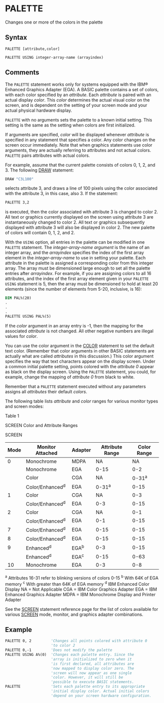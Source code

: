 # PALETTE

Changes one or more of the colors in the palette

## Syntax

`PALETTE [attribute,color]`

`PALETTE USING integer-array-name (arrayindex)`

## Comments

The `PALETTE` statement works only for systems equipped with the IBM® Enhanced Graphics Adapter (EGA). A BASIC palette contains a set of colors, with each color specified by an *attribute*. Each *attribute* is paired with an actual display *color*. This *color* determines the actual visual color on the screen, and is dependent on the setting of your screen mode and your actual physical hardware display.

`PALETTE` with no arguments sets the palette to a known initial setting. This setting is the same as the setting when colors are first initialized.

If arguments are specified, *color* will be displayed whenever *attribute* is specified in any statement that specifies a color. Any color changes on the screen occur immediately. Note that when graphics statements use color arguments, they are actually referring to attributes and not actual colors. `PALETTE` pairs attributes with actual colors.

For example, assume that the current palette consists of colors 0, 1, 2, and 3. The following [DRAW](DRAW) statement:

```vb
DRAW "C3L100"
```

selects attribute 3, and draws a line of 100 pixels using the color associated with the attribute 3, in this case, also 3. If the statement:

```vb
PALETTE 3,2
```

is executed, then the color associated with attribute 3 is changed to color 2. All text or graphics currently displayed on the screen using attribute 3 are instantaneously changed to color 2. All text or graphics subsequently displayed with attribute 3 will also be displayed in color 2. The new palette of colors will contain 0, 1, 2, and 2.

With the `USING` option, all entries in the palette can be modified in one `PALETTE` statement. The *integer-array-name argument* is the name of an integer array, and the *arrayindex* specifies the index of the first array element in the *integer-array-name* to use in setting your palette. Each attribute in the palette is assigned a corresponding color from this integer array. The array must be dimensioned large enough to set all the palette entries after *arrayindex*. For example, if you are assigning colors to all 16 attributes, and the index of the first array element given in your `PALETTE USING` statement is 5, then the array must be dimensioned to hold at least 20 elements (since the number of elements from 5-20, inclusive, is 16):

```vb
DIM PAL%(20)
.
.
.
PALETTE USING PAL%(5)
```

If the *color* argument in an array entry is -1, then the mapping for the associated *attribute* is not changed. All other negative numbers are illegal values for *color*.

You can use the color argument in the [COLOR](COLOR) statement to set the default text color. (Remember that color arguments in other BASIC statements are actually what are called *attributes* in this discussion.) This color argument specifies the way that text characters appear on the display screen. Under a common initial palette setting, points colored with the *attribute 0* appear as black on the display screen. Using the `PALETTE` statement, you could, for example, change the mapping of *attribute 0* from black to white.

Remember that a `PALETTE` statement executed without any parameters assigns all *attributes* their default *colors*.

The following table lists *attribute* and *color* ranges for various monitor types and screen modes:

Table 1

SCREEN Color and Attribute Ranges

SCREEN

| Mode   | Monitor Attached | Adapter | Attribute Range | Color Range |
| ------ | ---------------- | ------- | --------------- | ----------- |
| 0      | Monochrome       | MDPA    | NA              | NA          |
|        | Monochrome       | EGA     | 0-15            | 0-2         |
|        | Color            | CGA     | NA              | 0-31<sup>a</sup>       |
|        | Color/Enhanced<sup>d</sup>  | EGA     | 0-31<sup>a</sup>           | 0-15        |
| 1      | Color            | CGA     | NA              | 0-3         |
|        | Color/Enhanced<sup>d</sup>  | EGA     | 0-3             | 0-15        |
| 2      | Color            | CGA     | NA              | 0-1         |
|        | Color/Enhanced<sup>d</sup>  | EGA     | 0-1             | 0-15        |
| 7      | Color/Enhanced<sup>d</sup>  | EGA     | 0-15            | 0-15        |
| 8      | Color/Enhanced<sup>d</sup>  | EGA     | 0-15            | 0-15        |
| 9      | Enhanced<sup>d</sup>        | EGA<sup>b</sup>    | 0-3             | 0-15        |
|        | Enhanced<sup>d</sup>        | EGA<sup>c</sup>    | 0-15            | 0-63        |
| 10     | Monochrome       | EGA     | 0-3             | 0-8         |

<sup>a</sup> Attributes 16-31 refer to blinking versions of colors 0-15
<sup>b</sup> With 64K of EGA memory
<sup>c</sup> With greater than 64K of EGA memory
<sup>d</sup> IBM Enhanced Color Display
NA = Not Applicable
CGA = IBM Color Graphics Adapter
EGA = IBM Enhanced Graphics Adapter
MDPA = IBM Monochrome Display and Printer Adapter

See the [SCREEN](SCREEN) statement reference page for the list of colors available for various [SCREEN](SCREEN) mode, monitor, and graphics adapter combinations.

## Example

```vb
PALETTE 0, 2         'Changes all points colored with attribute 0 
                     'to color 2
PALETTE 0,-1         'Does not modify the palette
PALETTE USING A%(0)  'Changes each palette entry. Since the 
                     'array is initialized to zero when it 
                     'is first declared, all attributes are 
                     'now mapped to display color zero. The 
                     'screen will now appear as one single 
                     'color. However, it will still be
                     'possible to execute BASIC statements.
PALETTE              'Sets each palette entry to its appropriate 
                     'initial display color. Actual initial colors 
                     'depend on your screen hardware configuration.
```
